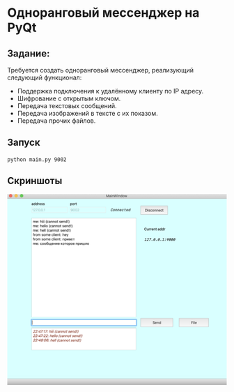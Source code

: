# Одноранговый мессенджер на PyQt

## Задание:
Требуется создать одноранговый мессенджер, реализующий следующий функционал:

- Поддержка подключения к удалённому клиенту по IP адресу.
- Шифрование с открытым ключом.
- Передача текстовых сообщений.
- Передача изображений в тексте с их показом.
- Передача прочих файлов.

## Запуск

```shell script
python main.py 9002
```
## Скриншоты

![Сообщения в чате](https://github.com/elizarpif/p2p/blob/develop/screenshots/6.png)